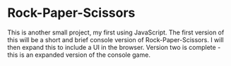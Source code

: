 # Rock-Paper-Scissors

This is another small project, my first using JavaScript.
The first version of this will be a short and brief console version of Rock-Paper-Scissors.
I will then expand this to include a UI in the browser.
Version two is complete - this is an expanded version of the console game.
